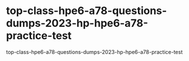 # top-class-hpe6-a78-questions-dumps-2023-hp-hpe6-a78-practice-test
top-class-hpe6-a78-questions-dumps-2023-hp-hpe6-a78-practice-test
